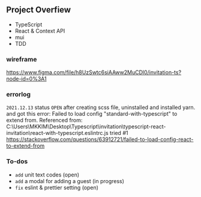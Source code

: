 ## Project Overfiew
- TypeScript
- React & Context API
- mui
- TDD

### wireframe
https://www.figma.com/file/h8UzSwtc6siAAww2MuCDl0/invitation-ts?node-id=0%3A1

### errorlog

`2021.12.13` 
status `OPEN`
after creating scss file, uninstalled and installed yarn.
and got this error:
Failed to load config "standard-with-typescript" to extend from.
Referenced from: C:\Users\MKKIM\Desktop\Typescript\invitation\typescript-react-invitation\react-with-typescript\.eslintrc.js
tried #1 https://stackoverflow.com/questions/63912721/failed-to-load-config-react-to-extend-from 


### To-dos
- `add` unit text codes (open)
- `add` a modal for adding a guest (in progress)
- `fix` eslint & prettier setting (open) 